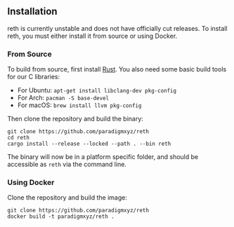 ## Installation

reth is currently unstable and does not have officially cut releases. To install reth, you must either install it from source or using Docker.

### From Source

To build from source, first install [Rust](https://rustup.rs). You also need some basic build tools for our C libraries:

- For Ubuntu: `apt-get install libclang-dev pkg-config`
- For Arch: `pacman -S base-devel`
- For macOS: `brew install llvm pkg-config`

Then clone the repository and build the binary:

```console
git clone https://github.com/paradigmxyz/reth
cd reth
cargo install --release --locked --path . --bin reth
```

The binary will now be in a platform specific folder, and should be accessible as `reth` via the command line.

### Using Docker

Clone the repository and build the image:

```console
git clone https://github.com/paradigmxyz/reth
docker build -t paradigmxyz/reth .
```

